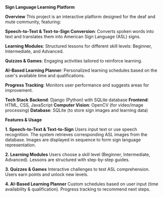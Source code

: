 **Sign Language Learning Platform**

**Overview**
This project is an interactive platform designed for the deaf and mute community, featuring:

**Speech-to-Text & Text-to-Sign Conversion**: Converts spoken words into text and translates them into American Sign Language (ASL) signs.

**Learning Modules**: Structured lessons for different skill levels: Beginner, Intermediate, and Advanced.

**Quizzes & Games**: Engaging activities tailored to reinforce learning.

**AI-Based Learning Planner**: Personalized learning schedules based on the user's available time and qualifications.

**Progress Tracking**: Monitors user performance and suggests areas for improvement.

**Tech Stack**
**Backend**: Django (Python) with SQLite database
**Frontend**: HTML, CSS, JavaScript
**Computer Vision**: OpenCV (for video/image processing)
**Database**: SQLite (to store sign images and learning data)

**Features & Usage**

**1. Speech-to-Text & Text-to-Sign**
Users input text or use speech recognition.
The system retrieves corresponding ASL images from the database.
Images are displayed in sequence to form sign language representation.

**2. Learning Modules**
Users choose a skill level (Beginner, Intermediate, Advanced).
Lessons are structured with step-by-step guides.

**3. Quizzes & Games**
Interactive challenges to test ASL comprehension.
Users earn points and unlock new levels.

**4. AI-Based Learning Planner**
Custom schedules based on user input (time availability & qualification).
Progress tracking to recommend next steps.

